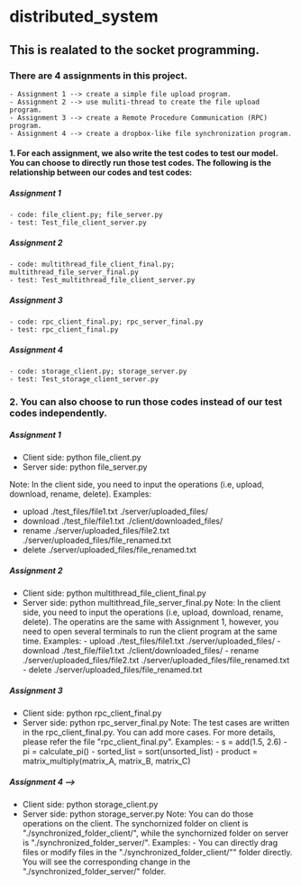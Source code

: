 # distributed_system
## This is realated to the socket programming.

### There are 4 assignments in this project.
    - Assignment 1 --> create a simple file upload program.
    - Assignment 2 --> use muliti-thread to create the file upload program.
    - Assignment 3 --> create a Remote Procedure Communication (RPC) program.
    - Assignment 4 --> create a dropbox-like file synchronization program.
    
#### 1. For each assignment, we also write the test codes to test our model. You can choose to directly run those test codes. The following is the relationship between our codes and test codes:
##### Assignment 1 
    - code: file_client.py; file_server.py
    - test: Test_file_client_server.py

##### Assignment 2
    - code: multithread_file_client_final.py; multithread_file_server_final.py
    - test: Test_multithread_file_client_server.py

##### Assignment 3 
    - code: rpc_client_final.py; rpc_server_final.py
    - test: rpc_client_final.py

##### Assignment 4 
    - code: storage_client.py; storage_server.py
    - test: Test_storage_client_server.py

### 2. You can also choose to run those codes instead of our test codes independently.
##### Assignment 1
- Client side: python file_client.py
- Server side: python file_server.py

Note: In the client side, you need to input the operations (i.e, upload, download, rename, delete). Examples:
- upload ./test_files/file1.txt ./server/uploaded_files/
- download ./test_file/file1.txt ./client/downloaded_files/
- rename ./server/uploaded_files/file2.txt ./server/uploaded_files/file_renamed.txt
- delete ./server/uploaded_files/file_renamed.txt

##### Assignment 2
- Client side: python multithread_file_client_final.py
- Server side: python multithread_file_server_final.py
    Note: In the client side, you need to input the operations (i.e, upload, download, rename, delete). The operatins are the same with Assignment 1, however, you need to open several terminals to run the client program at the same time. Examples:
                - upload ./test_files/file1.txt ./server/uploaded_files/
                - download ./test_file/file1.txt ./client/downloaded_files/
                - rename ./server/uploaded_files/file2.txt ./server/uploaded_files/file_renamed.txt
                - delete ./server/uploaded_files/file_renamed.txt
##### Assignment 3
- Client side: python rpc_client_final.py
- Server side: python rpc_server_final.py
    Note: The test cases are written in the rpc_client_final.py. You can add more cases. For more details, please refer the file "rpc_client_final.py". Examples:
                - s = add(1.5, 2.6)
                - pi = calculate_pi()
                - sorted_list = sort(unsorted_list)
                - product = matrix_multiply(matrix_A, matrix_B, matrix_C)

##### Assignment 4 --> 
- Client side: python storage_client.py
- Server side: python storage_server.py
    Note: You can do those operations on the client. The synchornized folder on client is "./synchronized_folder_client/", while the synchornized folder on server is "./synchronized_folder_server/". Examples:
                - You can directly drag files or modify files in the "./synchronized_folder_client/"" folder directly. You will see the corresponding change in the "./synchronized_folder_server/" folder.
